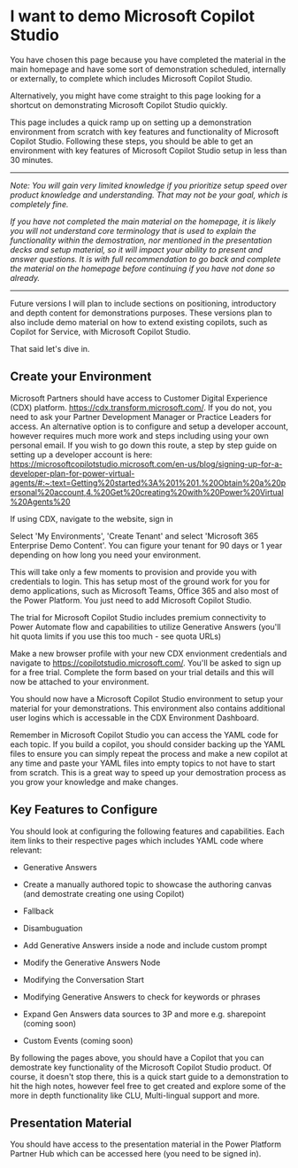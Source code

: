 # I want to demo Microsoft Copilot Studio

You have chosen this page because you have completed the material in the main homepage and have some sort of demonstration scheduled, internally or externally, to complete which includes Microsoft Copilot Studio. 

Alternatively, you might have come straight to this page looking for a shortcut on demonstrating Microsoft Copilot Studio quickly.

This page includes a quick ramp up on setting up a demonstration environment from scratch with key features and functionality of Microsoft Copilot Studio. Following these steps, you should be able to get an environment with key features of Microsoft Copilot Studio setup in less than 30 minutes.

---

*Note: You will gain very limited knowledge if you prioritize setup speed over product knowledge and understanding. That may not be your goal, which is completely fine.*

*If you have not completed the main material on the homepage, it is likely you will not understand core terminology that is used to explain the functionality within the demostration, nor mentioned in the presentation decks and setup material, so it will impact your ability to present and answer questions. It is with full recommendation to go back and complete the material on the homepage before continuing if you have not done so already.*

---

Future versions I will plan to include sections on positioning, introductory and depth content for demonstrations purposes. These versions plan to also include demo material on how to extend existing copilots, such as Copilot for Service, with Microsoft Copilot Studio.

That said let's dive in.

## Create your Environment

Microsoft Partners should have access to Customer Digital Experience (CDX) platform. https://cdx.transform.microsoft.com/. If you do not, you need to ask your Partner Development Manager or Practice Leaders for access. An alternative option is to configure and setup a developer account, however requires much more work and steps including using your own personal email. If you wish to go down this route, a step by step guide on setting up a developer account is here: https://microsoftcopilotstudio.microsoft.com/en-us/blog/signing-up-for-a-developer-plan-for-power-virtual-agents/#:~:text=Getting%20started%3A%201%201.%20Obtain%20a%20personal%20account,4.%20Get%20creating%20with%20Power%20Virtual%20Agents%20

If using CDX, navigate to the website, sign in

Select 'My Environments', 'Create Tenant' and select 'Microsoft 365 Enterprise Demo Content'. You can figure your tenant for 90 days or 1 year depending on how long you need your environment. 

This will take only a few moments to provision and provide you with credentials to login. This has setup most of the ground work for you for demo applications, such as Microsoft Teams, Office 365 and also most of the Power Platform. You just need to add Microsoft Copilot Studio.

The trial for Microsoft Copilot Studio includes premium connectivity to Power Automate flow and capabilities to utilize Generative Answers (you'll hit quota limits if you use this too much - see quota URLs)

Make a new browser profile with your new CDX envionment credentials and navigate to https://copilotstudio.microsoft.com/. You'll be asked to sign up for a free trial. Complete the form based on your trial details and this will now be attached to your environment.

You should now have a Microsoft Copilot Studio environment to setup your material for your demonstrations. This environment also contains additional user logins which is accessable in the CDX Environment Dashboard. 

Remember in Microsoft Copilot Studio you can access the YAML code for each topic. If you build a copilot, you should consider backing up the YAML files to ensure you can simply repeat the process and make a new copilot at any time and paste your YAML files into empty topics to not have to start from scratch. This is a great way to speed up your demostration process as you grow your knowledge and make changes.

## Key Features to Configure

You should look at configuring the following features and capabilities. Each item links to their respective pages which includes YAML code where relevant:

* Generative Answers

* Create a manually authored topic to showcase the authoring canvas (and demostrate creating one using Copilot)

* Fallback

* Disambuguation

* Add Generative Answers inside a node and include custom prompt

* Modify the Generative Answers Node

* Modifying the Conversation Start

* Modifying Generative Answers to check for keywords or phrases 

* Expand Gen Answers data sources to 3P and more e.g. sharepoint (coming soon)

* Custom Events (coming soon)

By following the pages above, you should have a Copilot that you can demostrate key functionality of the Microsoft Copilot Studio product. Of course, it doesn't stop there, this is a quick start guide to a demonstration to hit the high notes, however feel free to get created and explore some of the more in depth functionality like CLU, Multi-lingual support and more.

## Presentation Material

You should have access to the presentation material in the Power Platform Partner Hub which can be accessed here (you need to be signed in).

